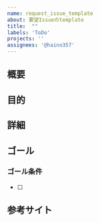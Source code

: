```yaml
---
name: request_issue_template
about: 要望Issueのtemplate
title:  ""
labels: 'ToDo'
projects: ''
assignees: '@haino357'
---
```

## 概要

## 目的

## 詳細

## ゴール

### ゴール条件
- [ ] 

## 参考サイト